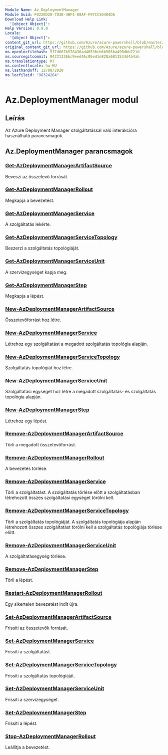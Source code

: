 ```yaml
---
Module Name: Az.DeploymentManager
Module Guid: F022ED20-7D3B-4BF4-88AF-F97CC50484DA
Download Help Link:
  '[object Object]': 
Help Version: 0.9.0
Locale:
  '[object Object]': 
content_git_url: https://github.com/Azure/azure-powershell/blob/master/src/DeploymentManager/DeploymentManager/help/Az.DeploymentManager.md
original_content_git_url: https://github.com/Azure/azure-powershell/blob/master/src/DeploymentManager/DeploymentManager/help/Az.DeploymentManager.md
ms.openlocfilehash: 5f7d067b578436ad40536cb6b505ba490dbb721d
ms.sourcegitcommit: 04221336bc9eed46c05ed1e828a6811534d4b4ab
ms.translationtype: MT
ms.contentlocale: hu-HU
ms.lasthandoff: 12/08/2020
ms.locfileid: "98324264"
---
```

# Az.DeploymentManager modul
## Leírás
Az Azure Deployment Manager szolgáltatással való interakcióra használható parancsmagok.

## Az.DeploymentManager parancsmagok
### [Get-AzDeploymentManagerArtifactSource](Get-AzDeploymentManagerArtifactSource.md)
Beveszi az összetevő forrását.

### [Get-AzDeploymentManagerRollout](Get-AzDeploymentManagerRollout.md)
Megkapja a bevezetést.

### [Get-AzDeploymentManagerService](Get-AzDeploymentManagerService.md)
A szolgáltatás lekérte.

### [Get-AzDeploymentManagerServiceTopology](Get-AzDeploymentManagerServiceTopology.md)
Beszerzi a szolgáltatás topológiáját.

### [Get-AzDeploymentManagerServiceUnit](Get-AzDeploymentManagerServiceUnit.md)
A szervizegységet kapja meg.

### [Get-AzDeploymentManagerStep](Get-AzDeploymentManagerStep.md)
Megkapja a lépést.

### [New-AzDeploymentManagerArtifactSource](New-AzDeploymentManagerArtifactSource.md)
Összetevőforrást hoz létre.

### [New-AzDeploymentManagerService](New-AzDeploymentManagerService.md)
Létrehoz egy szolgáltatást a megadott szolgáltatás topológia alapján.

### [New-AzDeploymentManagerServiceTopology](New-AzDeploymentManagerServiceTopology.md)
Szolgáltatás topológiát hoz létre.

### [New-AzDeploymentManagerServiceUnit](New-AzDeploymentManagerServiceUnit.md)
Szolgáltatási egységet hoz létre a megadott szolgáltatás- és szolgáltatás topológia alapján.

### [New-AzDeploymentManagerStep](New-AzDeploymentManagerStep.md)
Létrehoz egy lépést.

### [Remove-AzDeploymentManagerArtifactSource](Remove-AzDeploymentManagerArtifactSource.md)
Törli a megadott összetevőforrást.

### [Remove-AzDeploymentManagerRollout](Remove-AzDeploymentManagerRollout.md)
A bevezetés törlése.

### [Remove-AzDeploymentManagerService](Remove-AzDeploymentManagerService.md)
Törli a szolgáltatást. A szolgáltatás törlése előtt a szolgáltatásban létrehozott összes szolgáltatási egységet törölni kell.

### [Remove-AzDeploymentManagerServiceTopology](Remove-AzDeploymentManagerServiceTopology.md)
Törli a szolgáltatás topológiáját. A szolgáltatás topológiája alapján létrehozott összes szolgáltatást törölni kell a szolgáltatás topológiája törlése előtt.

### [Remove-AzDeploymentManagerServiceUnit](Remove-AzDeploymentManagerServiceUnit.md)
A szolgáltatásegység törlése.

### [Remove-AzDeploymentManagerStep](Remove-AzDeploymentManagerStep.md)
Törli a lépést.

### [Restart-AzDeploymentManagerRollout](Restart-AzDeploymentManagerRollout.md)
Egy sikertelen bevezetést indít újra.

### [Set-AzDeploymentManagerArtifactSource](Set-AzDeploymentManagerArtifactSource.md)
Frissíti az összetevők forrását.

### [Set-AzDeploymentManagerService](Set-AzDeploymentManagerService.md)
Frissíti a szolgáltatást.

### [Set-AzDeploymentManagerServiceTopology](Set-AzDeploymentManagerServiceTopology.md)
Frissíti a szolgáltatás topológiáját.

### [Set-AzDeploymentManagerServiceUnit](Set-AzDeploymentManagerServiceUnit.md)
Frissíti a szervizegységet.

### [Set-AzDeploymentManagerStep](Set-AzDeploymentManagerStep.md)
Frissíti a lépést.

### [Stop-AzDeploymentManagerRollout](Stop-AzDeploymentManagerRollout.md)
Leállítja a bevezetést.

